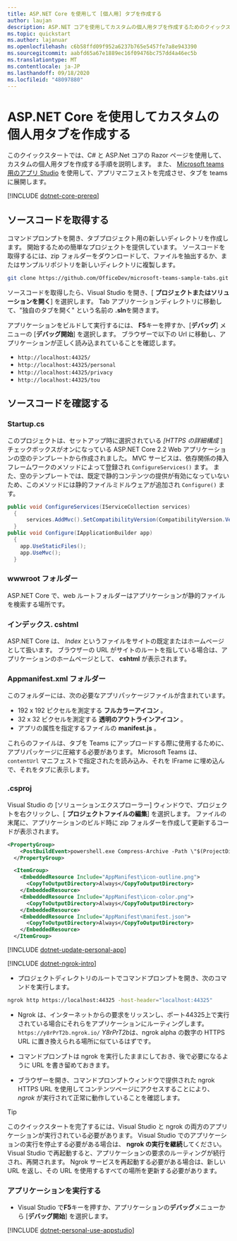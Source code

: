 ```yaml
---
title: ASP.NET Core を使用して [個人用] タブを作成する
author: laujan
description: ASP.NET コアを使用してカスタムの個人用タブを作成するためのクイックスタートガイド。
ms.topic: quickstart
ms.author: lajanuar
ms.openlocfilehash: c6b58ffd09f952a6237b765e5457fe7a8e943390
ms.sourcegitcommit: aabfd65a67e1889ec16f09476bc757dd4a46ec5b
ms.translationtype: MT
ms.contentlocale: ja-JP
ms.lasthandoff: 09/18/2020
ms.locfileid: "48097880"
---
```

# <a name="create-a-custom-personal-tab-with-aspnet-core"></a>ASP.NET Core を使用してカスタムの個人用タブを作成する

このクイックスタートでは、C# と ASP.Net コアの Razor ページを使用して、カスタムの個人用タブを作成する手順を説明します。 また、 [Microsoft teams 用のアプリ Studio](~/concepts/build-and-test/app-studio-overview.md) を使用して、アプリマニフェストを完成させ、タブを teams に展開します。

[!INCLUDE [dotnet-core-prereq](~/includes/tabs/dotnet-core-prereq.md)]

## <a name="get-the-source-code"></a>ソースコードを取得する

コマンドプロンプトを開き、タブプロジェクト用の新しいディレクトリを作成します。 開始するための簡単なプロジェクトを提供しています。 ソースコードを取得するには、zip フォルダーをダウンロードして、ファイルを抽出するか、またはサンプルリポジトリを新しいディレクトリに複製します。

```bash
git clone https://github.com/OfficeDev/microsoft-teams-sample-tabs.git
```

ソースコードを取得したら、Visual Studio を開き、[ **プロジェクトまたはソリューションを開く**] を選択します。 Tab アプリケーションディレクトリに移動して、"独自のタブを開く" という名前の **.sln**を開きます。

アプリケーションをビルドして実行するには、 **F5**キーを押すか、[**デバッグ**] メニューの [**デバッグ開始**] を選択します。 ブラウザーで以下の Url に移動し、アプリケーションが正しく読み込まれていることを確認します。

- `http://localhost:44325/`
- `http://localhost:44325/personal`
- `http://localhost:44325/privacy`
- `http://localhost:44325/tou`

## <a name="review-the-source-code"></a>ソースコードを確認する

### <a name="startupcs"></a>Startup.cs

このプロジェクトは、セットアップ時に選択されている *[HTTPS の詳細構成* ] チェックボックスがオンになっている ASP.NET Core 2.2 Web アプリケーションの空のテンプレートから作成されました。 MVC サービスは、依存関係の挿入フレームワークのメソッドによって登録され `ConfigureServices()` ます。 また、空のテンプレートでは、既定で静的コンテンツの提供が有効になっていないため、このメソッドには静的ファイルミドルウェアが追加され `Configure()` ます。

```csharp
public void ConfigureServices(IServiceCollection services)
  {
      services.AddMvc().SetCompatibilityVersion(CompatibilityVersion.Version_2_2);
  }
public void Configure(IApplicationBuilder app)
  {
    app.UseStaticFiles();
    app.UseMvc();
  }
```

### <a name="wwwroot-folder"></a>wwwroot フォルダー

ASP.NET Core で、web ルートフォルダーはアプリケーションが静的ファイルを検索する場所です。

### <a name="indexcshtml"></a>インデックス. cshtml

ASP.NET Core は、 *Index* というファイルをサイトの既定またはホームページとして扱います。 ブラウザーの URL がサイトのルートを指している場合は、アプリケーションのホームページとして、 **cshtml** が表示されます。

### <a name="appmanifest-folder"></a>Appmanifest.xml フォルダー

このフォルダーには、次の必要なアプリパッケージファイルが含まれています。

- 192 x 192 ピクセルを測定する **フルカラーアイコン** 。
- 32 x 32 ピクセルを測定する **透明のアウトラインアイコン** 。
- アプリの属性を指定するファイルの **manifest.js** 。

これらのファイルは、タブを Teams にアップロードする際に使用するために、アプリパッケージに圧縮する必要があります。 Microsoft Teams は、 `contentUrl` マニフェストで指定されたを読み込み、それを IFrame に埋め込んで、それをタブに表示します。

### <a name="csproj"></a>.csproj

Visual Studio の [ソリューションエクスプローラー] ウィンドウで、プロジェクトを右クリックし、[ **プロジェクトファイルの編集**] を選択します。 ファイルの末尾に、アプリケーションのビルド時に zip フォルダーを作成して更新するコードが表示されます。

```xml
<PropertyGroup>
    <PostBuildEvent>powershell.exe Compress-Archive -Path \"$(ProjectDir)AppManifest\*\" -DestinationPath \"$(TargetDir)tab.zip\" -Force</PostBuildEvent>
  </PropertyGroup>

  <ItemGroup>
    <EmbeddedResource Include="AppManifest\icon-outline.png">
      <CopyToOutputDirectory>Always</CopyToOutputDirectory>
    </EmbeddedResource>
    <EmbeddedResource Include="AppManifest\icon-color.png">
      <CopyToOutputDirectory>Always</CopyToOutputDirectory>
    </EmbeddedResource>
    <EmbeddedResource Include="AppManifest\manifest.json">
      <CopyToOutputDirectory>Always</CopyToOutputDirectory>
    </EmbeddedResource>
  </ItemGroup>
```

[!INCLUDE  [dotnet-update-personal-app](~/includes/tabs/dotnet-update-personal-app.md)]

[!INCLUDE [dotnet-ngrok-intro](~/includes/tabs/dotnet-ngrok-intro.md)]

- プロジェクトディレクトリのルートでコマンドプロンプトを開き、次のコマンドを実行します。

```bash
ngrok http https://localhost:44325 -host-header="localhost:44325"
```

- Ngrok は、インターネットからの要求をリッスンし、ポート44325上で実行されている場合にそれらをアプリケーションにルーティングします。  `https://y8rPrT2b.ngrok.io/` *Y8rPrT2b*は、ngrok alpha の数字の HTTPS URL に置き換えられる場所に似ているはずです。

- コマンドプロンプトは ngrok を実行したままにしておき、後で必要になるように URL を書き留めておきます。

- ブラウザーを開き、コマンドプロンプトウィンドウで提供された ngrok HTTPS URL を使用してコンテンツページにアクセスすることにより、 *ngrok* が実行されて正常に動作していることを確認します。

>[!TIP]
>このクイックスタートを完了するには、Visual Studio と ngrok の両方のアプリケーションが実行されている必要があります。 Visual Studio でのアプリケーションの実行を停止する必要がある場合は、 **ngrok の実行を継続**してください。 Visual Studio で再起動すると、アプリケーションの要求のルーティングが続行され、再開されます。 Ngrok サービスを再起動する必要がある場合は、新しい URL を返し、その URL を使用するすべての場所を更新する必要があります。

### <a name="run-your-application"></a>アプリケーションを実行する

- Visual Studio で**F5**キーを押すか、アプリケーションの**デバッグ**メニューから [**デバッグ開始**] を選択します。

[!INCLUDE [dotnet-personal-use-appstudio](~/includes/tabs/dotnet-personal-use-appstudio.md)]
